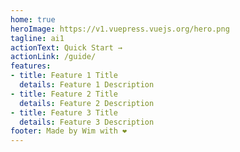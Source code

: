 ```yaml
---
home: true
heroImage: https://v1.vuepress.vuejs.org/hero.png
tagline: ai1
actionText: Quick Start →
actionLink: /guide/
features:
- title: Feature 1 Title
  details: Feature 1 Description
- title: Feature 2 Title
  details: Feature 2 Description
- title: Feature 3 Title
  details: Feature 3 Description
footer: Made by Wim with ❤️
---
```

